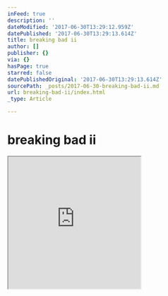 ```yaml
---
inFeed: true
description: ''
dateModified: '2017-06-30T13:29:12.959Z'
datePublished: '2017-06-30T13:29:13.614Z'
title: breaking bad ii
author: []
publisher: {}
via: {}
hasPage: true
starred: false
datePublishedOriginal: '2017-06-30T13:29:13.614Z'
sourcePath: _posts/2017-06-30-breaking-bad-ii.md
url: breaking-bad-ii/index.html
_type: Article

---
```

# breaking bad ii

<iframe src="https://the-grid.github.io/ed-userhtml/?g=eJyzKU4uyiwoseMqycgs1ivJL9DLyU9OLMnMz1NQtLVVAIvCRdTUFDQw1aGp0rTmstGHmWqTlJ9SqZCUnpyfk19kq66cmmZuZpBix5WRmpOTD1QHkrYDAOySLNw" height="300" style=""></iframe>